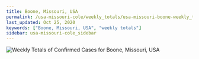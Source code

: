 ```yaml
---
title: Boone, Missouri, USA
permalink: /usa-missouri-cole/weekly_totals/usa-missouri-boone-weekly_totals.html
last_updated: Oct 25, 2020
keywords: ["Boone, Missouri, USA", "weekly totals"]
sidebar: usa-missouri-cole_sidebar
---
```


![Weekly Totals of Confirmed Cases for Boone, Missouri, USA](/covid_tracker/images/graphs/usa-missouri-boone-weekly_totals_graph.png)
